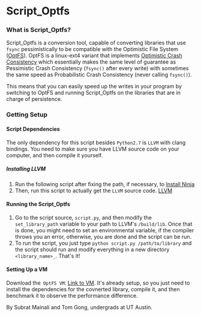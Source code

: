 # Script_Optfs #
### What is Script_Optfs? ###
Script_Optfs is a conversion tool, capable of converting libraries that use `fsync` pessimistically to be compatible with the Optimistic File System ([OptFS](https://github.com/utsaslab/optfs)). 
OptFS is a linux-ext4 variant that implements [Optimistic Crash Consistency](http://research.cs.wisc.edu/adsl/Publications/optfs-sosp13.pdf) which essentially makes the same level of guarantee as Pessimistic Crash Consistency (`fsync()` after every write) with sometimes the same speed as Probabilistic Crash Consistency (never calling `fsync()`).

This means that you can easily speed up the writes in your program by switching to OptFS and running Script_Optfs on the libraries that are in charge of persistence.

### Getting Setup ###
#### Script Dependencies ####
The only dependency for this script besides `Python2.7` is `LLVM` with clang bindings. You need to make sure you have LLVM source code on your computer, and then compile it yourself. 
##### Installing LLVM #####
1. Run the following script after fixing the path, if necessary, to [Install Ninja](https://github.com/JDevlieghere/dotfiles/blob/master/installers/ninja.sh)
1. Then, run this script to actually get the `LLVM` source code. [LLVM](https://github.com/JDevlieghere/dotfiles/blob/master/installers/llvm.sh)

#### Running the Script_Optfs ####
1. Go to the script source, `script.py`, and then modify the `set_library_path` variable to your path to LLVM's `/build/lib`.
Once that is done, you might need to set an environmental variable, if the compiler throws you an error, otherwise, you are done and the script can be run.
1. To run the script, you just type `python script.py /path/to/library` and the script should run and modify everything in a new directory `<library_name>_`.
That's it!

#### Setting Up a VM ####
Download the` OptFS VM`: [Link to VM](http://pages.cs.wisc.edu/~vijayc/optfs-vm.tar.gz).
It's already setup, so you just need to install the dependencies for the covnerted library, compile it, and then benchmark it to observe the performance difference.

By Subrat Mainali and Tom Gong, undergrads at UT Austin.

